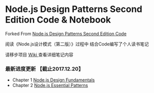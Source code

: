 # Node.js Design Patterns Second Edition Code & Notebook

Forked From [Node.js Design Patterns Second Edition Code](https://github.com/PacktPublishing/Node.js_Design_Patterns_Second_Edition_Code)   

阅读《Node.js设计模式（第二版）》过程中 结合Code编写了个人读书笔记  

请移步项目 [Wiki ](https://github.com/xiaowenqiannn/Node.js-Design-Patterns-Code-Notebook/wiki)查看详细笔记内容

### 最新进度更新 【截止2017.12.20】
- Chapter 1 [Node.js Design Fundamentals](https://github.com/xiaowenqiannn/Node.js-Design-Patterns-Code-Notebook/wiki/Chapter--1-Node.js-Design-Fundamentals)
- Chapter 2 [Node.js Essential Patterns](https://github.com/xiaowenqiannn/Node.js-Design-Patterns-Code-Notebook/wiki/Chapter--2--Node.js-Essential-Patterns)
